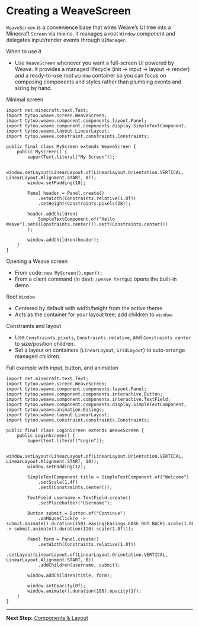 # Creating a WeaveScreen

`WeaveScreen` is a convenience base that wires Weave’s UI tree into a Minecraft `Screen` via mixins. It manages a root `Window` component and delegates input/render events through `UIManager`.

When to use it
- Use `WeaveScreen` whenever you want a full-screen UI powered by Weave. It provides a managed lifecycle (init → input → layout → render) and a ready-to-use root `window` container so you can focus on composing components and styles rather than plumbing events and sizing by hand.

Minimal screen

```
import net.minecraft.text.Text;
import tytoo.weave.screen.WeaveScreen;
import tytoo.weave.component.components.layout.Panel;
import tytoo.weave.component.components.display.SimpleTextComponent;
import tytoo.weave.layout.LinearLayout;
import tytoo.weave.constraint.constraints.Constraints;

public final class MyScreen extends WeaveScreen {
    public MyScreen() {
        super(Text.literal("My Screen"));

        window.setLayout(LinearLayout.of(LinearLayout.Orientation.VERTICAL, LinearLayout.Alignment.START, 8));
        window.setPadding(10);

        Panel header = Panel.create()
            .setWidth(Constraints.relative(1.0f))
            .setHeight(Constraints.pixels(28));

        header.addChildren(
            SimpleTextComponent.of("Hello Weave").setX(Constraints.center()).setY(Constraints.center())
        );

        window.addChildren(header);
    }
}
```

Opening a Weave screen

- From code: `new MyScreen().open();`
- From a client command (in dev): `/weave testgui` opens the built-in demo.

Root `Window`
- Centered by default with width/height from the active theme.
- Acts as the container for your layout tree; add children to `window`.

Constraints and layout
- Use `Constraints.pixels`, `Constraints.relative`, and `Constraints.center` to size/position children.
- Set a layout on containers (`LinearLayout`, `GridLayout`) to auto-arrange managed children.

Full example with input, button, and animation

```
import net.minecraft.text.Text;
import tytoo.weave.screen.WeaveScreen;
import tytoo.weave.component.components.layout.Panel;
import tytoo.weave.component.components.interactive.Button;
import tytoo.weave.component.components.interactive.TextField;
import tytoo.weave.component.components.display.SimpleTextComponent;
import tytoo.weave.animation.Easings;
import tytoo.weave.layout.LinearLayout;
import tytoo.weave.constraint.constraints.Constraints;

public final class LoginScreen extends WeaveScreen {
    public LoginScreen() {
        super(Text.literal("Login"));

        window.setLayout(LinearLayout.of(LinearLayout.Orientation.VERTICAL, LinearLayout.Alignment.START, 10));
        window.setPadding(12);

        SimpleTextComponent title = SimpleTextComponent.of("Welcome")
            .setScale(1.4f)
            .setX(Constraints.center());

        TextField username = TextField.create()
            .setPlaceholder("Username");

        Button submit = Button.of("Continue")
            .onMouseClick(e -> submit.animate().duration(150).easing(Easings.EASE_OUT_BACK).scale(1.08f).then(() -> submit.animate().duration(120).scale(1.0f)));

        Panel form = Panel.create()
            .setWidth(Constraints.relative(1.0f))
            .setLayout(LinearLayout.of(LinearLayout.Orientation.VERTICAL, LinearLayout.Alignment.START, 8))
            .addChildren(username, submit);

        window.addChildren(title, form);

        window.setOpacity(0f);
        window.animate().duration(180).opacity(1f);
    }
}
```

---

**Next Step:** [Components & Layout](https://github.com/trethore/Weave/blob/main/docs/components.md)

